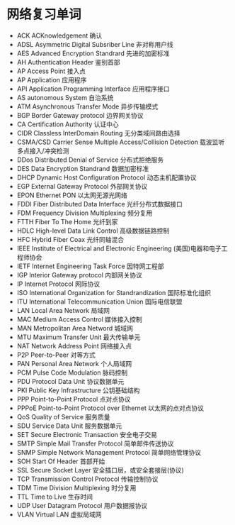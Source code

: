 # 网络复习单词

+ ACK ACKnowledgement 确认
+ ADSL Asymmetric Digital Subsriber Line 非对称用户线
+ AES Advanced Encryption Standrard 先进的加密标准
+ AH Authentication Header 鉴别首部
+ AP Access Point 接入点
+ AP Application 应用程序
+ API Application Programming Interface 应用程序接口
+ AS autonomous System 自治系统
+ ATM Asynchronous Transfer Mode 异步传输模式
+ BGP Border Gateway protocol 边界网关协议
+ CA Certification Authority 认证中心
+ CIDR Classless InterDomain Routing 无分类域间路由选择
+ CSMA/CSD Carrier Sense Multiple Access/Collision Detection 载波监听多点接入/冲突检测
+ DDos Distributed Denial of Service 分布式拒绝服务
+ DES Data Encryption Standrand 数据加密标准
+ DHCP Dynamic Host Configuration Protocol 动态主机配置协议
+ EGP External Gateway Protocol 外部网关协议
+ EPON Ethernet PON 以太网无源光网络
+ FDDI Fiber Distributed Data Interface 光纤分布式数据接口
+ FDM Frequency Division Multiplexing 频分复用
+ FTTH Fiber To The Home 光纤到家
+ HDLC High-level Data Link Control 高级数据链路控制
+ HFC Hybrid Fiber Coax 光纤同轴混合
+ IEEE Institute of Electrical and Electronic Engineering (美国)电器和电子工程师协会
+ IETF Internet Engineering Task Force 因特网工程部
+ IGP Interior Gateway protocol 内部网关协议
+ IP Internet Protocol 网际协议
+ ISO International Organization for Standrandization 国际标准化组织
+ ITU International Telecommunication Union 国际电信联盟
+ LAN Local Area Network 局域网
+ MAC Medium Access Control 媒体接入控制
+ MAN Metropolitan Area Netword 城域网
+ MTU Maximum Transfer Unit 最大传输单元
+ NAT Network Address Point 网络接入点
+ P2P Peer-to-Peer 对等方式
+ PAN Personal Area Network 个人局域网
+ PCM Pulse Code Modulation 脉码控制
+ PDU Protocol Data Unit 协议数据单元
+ PKI Public Key Infrastructure 公钥基础结构
+ PPP Point-to-Point Protocol 点对点协议
+ PPPoE Point-to-Point Protocol over Ethernet 以太网的点对点协议
+ QoS Quality of Service 服务质量 
+ SDU Service Data Unit 服务数据单元
+ SET Secure Electronic Transaction 安全电子交易
+ SMTP Simple Mail Transfer Protocol 简单邮件传送协议
+ SNMP Simple Network Management Protocol 简单网络管理协议
+ SOH Start Of Header  首部开始
+ SSL Secure Socket Layer 安全插口层，或安全套接层(协议)
+ TCP Transmission Control Protocol 传输控制协议
+ TDM Time Division Multiplexing 时分复用
+ TTL Time to Live 生存时间
+ UDP User Datagram Protocol 用户数据报协议
+ VLAN Virtual LAN 虚拟局域网
